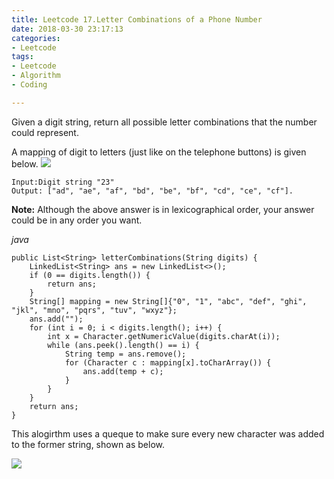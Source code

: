 ```yaml
---
title: Leetcode 17.Letter Combinations of a Phone Number
date: 2018-03-30 23:17:13
categories:
- Leetcode
tags:
- Leetcode
- Algorithm
- Coding

---
```


Given a digit string, return all possible letter combinations that the number could represent.

A mapping of digit to letters (just like on the telephone buttons) is given below.
![](/images/leetcode17_1.png)

    Input:Digit string "23"
    Output: ["ad", "ae", "af", "bd", "be", "bf", "cd", "ce", "cf"].

**Note:**
Although the above answer is in lexicographical order, your answer could be in any order you want.

*java* 

    public List<String> letterCombinations(String digits) {
        LinkedList<String> ans = new LinkedList<>();
        if (0 == digits.length()) {
            return ans;
        }
        String[] mapping = new String[]{"0", "1", "abc", "def", "ghi", "jkl", "mno", "pqrs", "tuv", "wxyz"};
        ans.add("");
        for (int i = 0; i < digits.length(); i++) {
            int x = Character.getNumericValue(digits.charAt(i));
            while (ans.peek().length() == i) {
                String temp = ans.remove();
                for (Character c : mapping[x].toCharArray()) {
                    ans.add(temp + c);
                }
            }
        }
        return ans;
    }

This alogirthm uses a queque to make sure every new character was added to the former string, shown as below.

![](/images/leetcode17_2.jpg)